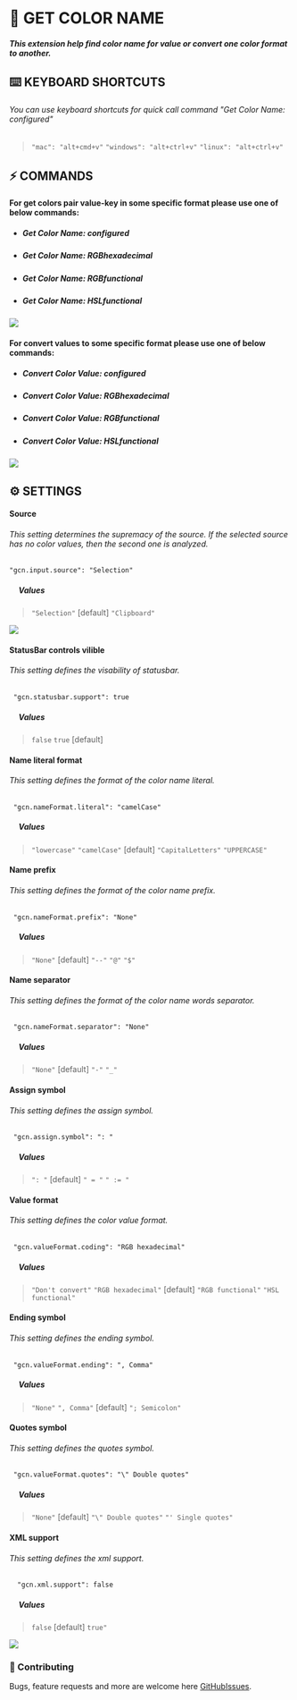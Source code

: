 # 🎨 GET COLOR NAME 

##### This extension help find color name for value or convert one color format to another.

## ⌨️ KEYBOARD SHORTCUTS
###### You can use keyboard shortcuts for quick call command "Get Color Name: configured"
####
> ```"mac": "alt+cmd+v"```
> ```"windows": "alt+ctrl+v"```
> ```"linux": "alt+ctrl+v"```
## ⚡️ COMMANDS
#### For get colors pair value-key in some specific format please use one of below commands:
- ##### Get Color Name: configured
- ##### Get Color Name: RGBhexadecimal
- ##### Get Color Name: RGBfunctional
- ##### Get Color Name: HSLfunctional

![](https://raw.githubusercontent.com/volynetsSerhii/get-color-name/master/assets/demoGet.gif)

#### For convert values to some specific format please use one of below commands:
- ##### Convert Color Value: configured
- ##### Convert Color Value: RGBhexadecimal
- ##### Convert Color Value: RGBfunctional
- ##### Convert Color Value: HSLfunctional

![](https://raw.githubusercontent.com/volynetsSerhii/get-color-name/master/assets/demoConvert.gif)

## ⚙️ SETTINGS
#### Source
###### This setting determines the supremacy of the source. If the selected source has no color values, then the second one is analyzed.
####
```
"gcn.input.source": "Selection"
```
##### &nbsp;&nbsp;&nbsp;&nbsp;&nbsp;Values
>```"Selection"``` [default]
>```"Clipboard"```

![](https://raw.githubusercontent.com/volynetsSerhii/get-color-name/master/assets/demoSource.gif)

#### StatusBar controls vilible
###### This setting defines the visability of statusbar.
####
```
 "gcn.statusbar.support": true
```
##### &nbsp;&nbsp;&nbsp;&nbsp;&nbsp;Values
> ```false```
> ```true``` [default]

#### Name literal format
###### This setting defines the format of the color name literal.
####
```
 "gcn.nameFormat.literal": "camelCase"
```
##### &nbsp;&nbsp;&nbsp;&nbsp;&nbsp;Values
> ```"lowercase"```
> ```"camelCase"``` [default]
> ```"CapitalLetters"```
> ```"UPPERCASE"```

#### Name prefix
###### This setting defines the format of the color name prefix.
####
```
 "gcn.nameFormat.prefix": "None"
```
##### &nbsp;&nbsp;&nbsp;&nbsp;&nbsp;Values
> ```"None"``` [default]
> ```"--"``` 
> ```"@"```
> ```"$"```

#### Name separator
###### This setting defines the format of the color name words separator.
####
```
 "gcn.nameFormat.separator": "None"
```
##### &nbsp;&nbsp;&nbsp;&nbsp;&nbsp;Values
> ```"None"``` [default]
> ```"-"``` 
> ```"_"```

#### Assign symbol
###### This setting defines the assign symbol.
####
```
 "gcn.assign.symbol": ": "
```
##### &nbsp;&nbsp;&nbsp;&nbsp;&nbsp;Values
> ```": "``` [default]
> ```" = "``` 
> ```" := "```

#### Value format
###### This setting defines the color value format.
####
```
 "gcn.valueFormat.coding": "RGB hexadecimal"
```
##### &nbsp;&nbsp;&nbsp;&nbsp;&nbsp;Values
> ```"Don't convert"``` 
> ```"RGB hexadecimal"``` [default]
> ```"RGB functional"```
> ```"HSL functional"```

#### Ending symbol
###### This setting defines the ending symbol.
####
```
 "gcn.valueFormat.ending": ", Comma"
```
##### &nbsp;&nbsp;&nbsp;&nbsp;&nbsp;Values
> ```"None"```
> ```", Comma"``` [default]
> ```"; Semicolon"```

#### Quotes symbol
###### This setting defines the quotes symbol.
####
```
 "gcn.valueFormat.quotes": "\" Double quotes"
```
##### &nbsp;&nbsp;&nbsp;&nbsp;&nbsp;Values
> ```"None"``` [default]
> ```"\" Double quotes"``` 
> ```"' Single quotes"```

#### XML support
###### This setting defines the xml support.
####
```
  "gcn.xml.support": false
```
##### &nbsp;&nbsp;&nbsp;&nbsp;&nbsp;Values
> ```false``` [default]
> ```true"``` 

![](https://raw.githubusercontent.com/volynetsSerhii/get-color-name/master/assets/demoXML.gif)

### 🎯 Contributing

Bugs, feature requests and more are welcome here [GitHubIssues](https://github.com/volynetsSerhii/get-color-name/issues).

